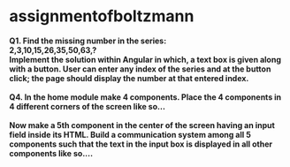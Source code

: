 # assignmentofboltzmann
<div><b>Q1. Find the missing number in the series:<br></div>
2,3,10,15,26,35,50,63,?<br>
Implement the solution within Angular in which, a text box is given along with a button.
User can enter any index of the series and at the button click; the page should display the number
at that entered index. <br>
  
<br>
  <div>Q4. In the home module make 4 components. Place the 4 components in 4 different
    corners of the screen like so... <br></div>
  <br> Now make a 5th component in the center of the screen having an input field inside its HTML.
Build a communication system among all 5 components such that the text in the input box is
displayed in all other components like so....
  
  
